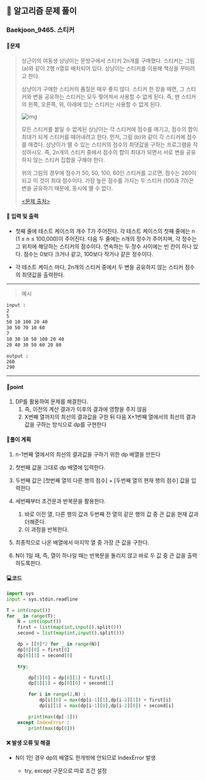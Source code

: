## 🐌 알고리즘 문제 풀이

### Baekjoon_9465. 스티커

#### 📒문제

> 상근이의 여동생 상냥이는 문방구에서 스티커 2n개를 구매했다. 스티커는 그림 (a)와 같이 2행 n열로 배치되어 있다. 상냥이는 스티커를 이용해 책상을 꾸미려고 한다.
>
> 상냥이가 구매한 스티커의 품질은 매우 좋지 않다. 스티커 한 장을 떼면, 그 스티커와 변을 공유하는 스티커는 모두 찢어져서 사용할 수 없게 된다. 즉, 뗀 스티커의 왼쪽, 오른쪽, 위, 아래에 있는 스티커는 사용할 수 없게 된다.
>
> ![img](https://www.acmicpc.net/upload/images/sticker.png)
>
> 모든 스티커를 붙일 수 없게된 상냥이는 각 스티커에 점수를 매기고, 점수의 합이 최대가 되게 스티커를 떼어내려고 한다. 먼저, 그림 (b)와 같이 각 스티커에 점수를 매겼다. 상냥이가 뗄 수 있는 스티커의 점수의 최댓값을 구하는 프로그램을 작성하시오. 즉, 2n개의 스티커 중에서 점수의 합이 최대가 되면서 서로 변을 공유 하지 않는 스티커 집합을 구해야 한다.
>
> 위의 그림의 경우에 점수가 50, 50, 100, 60인 스티커를 고르면, 점수는 260이 되고 이 것이 최대 점수이다. 가장 높은 점수를 가지는 두 스티커 (100과 70)은 변을 공유하기 때문에, 동시에 뗄 수 없다.
>
> [<문제 출처>](https://www.acmicpc.net/problem/9465)



#### :pushpin: 입력 및 출력

- 첫째 줄에 테스트 케이스의 개수 T가 주어진다. 각 테스트 케이스의 첫째 줄에는 n (1 ≤ n ≤ 100,000)이 주어진다. 다음 두 줄에는 n개의 정수가 주어지며, 각 정수는 그 위치에 해당하는 스티커의 점수이다. 연속하는 두 정수 사이에는 빈 칸이 하나 있다. 점수는 0보다 크거나 같고, 100보다 작거나 같은 정수이다. 

- 각 테스트 케이스 마다, 2n개의 스티커 중에서 두 변을 공유하지 않는 스티커 점수의 최댓값을 출력한다.

---

> 예시

```txt
input :
2
5
50 10 100 20 40
30 50 70 10 60
7
10 30 10 50 100 20 40
20 40 30 50 60 20 80

output :
260
290
```

----




#### 🚀point

1. DP를 활용하여 문제를 해결한다.
   1. 즉, 이전의 계산 결과가 이후의 결과에 영향을 주지 않음
   2. X번째 열까지의 최선의 결과값을 구한 뒤 다음 X+1번째 열에서의 최선의 결과값을 구하는 방식으로 dp를 구현한다





#### 🔎풀이 계획

1. n-1번째 열에서의 최선의 결과값을 구하기 위한 dp 배열을 만든다
1. 첫번째 값을 그대로 dp 배열에 입력한다.
1. 두번째 값은 [첫번째 열의 다른 행의 점수] + [두번째 열의 현재 행의 점수] 값을 입력한다
1. 세번째부터 조건문과 반복문을 활용한다.
   1. 바로 이전 열, 다른 행의 값과 두번째 전 열의 같은 행의 값 중 큰 값을 현재 값과 더해준다.
   1. 이 과정을 반복한다.

1. 최종적으로 나온 배열에서 마지막 열 중 가장 큰 값을 구한다.
1. N이 1일 때, 즉, 열이 하나일 때는 반복문을 돌리지 않고 바로 두 값 중 큰 값을 출력하도록한다.




#### 💻코드

```python
import sys
input = sys.stdin.readline

T = int(input())
for _ in range(T):
    N = int(input())
    first = list(map(int,input().split()))
    second = list(map(int,input().split()))

    dp = [[0]*2 for _ in range(N)]
    dp[0][0] = first[0]
    dp[0][1] = second[0]

    try:

        dp[1][0] = dp[0][1] + first[1]
        dp[1][1] = dp[0][0] + second[1]

        for i in range(2,N) :
            dp[i][0] = max(dp[i-1][1],dp[i-2][1]) + first[i]
            dp[i][1] = max(dp[i-1][0],dp[i-2][0]) + second[i]

        print(max(dp[-1]))
    except IndexError :
        print(max(dp[0]))
```



#### ❌ 발생 오류 및 해결

- N이 1인 경우 dp의 배열도 한개밖에 안되므로 IndexError 발생

  - try, except 구문으로 따로 조건 설정
  
  
  
  
  

